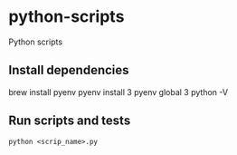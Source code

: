 # python-scripts
Python scripts


## Install dependencies
brew install pyenv
pyenv install 3
pyenv global 3
python -V

## Run scripts and tests
`python <scrip_name>.py`
